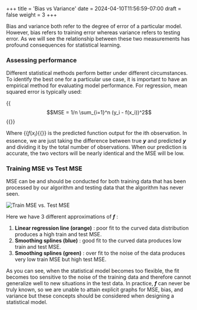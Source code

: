+++
title = 'Bias vs Variance'
date = 2024-04-10T11:56:59-07:00
draft = false
weight = 3 
+++

Bias and variance both refer to the degree of error of a particular model. However, bias refers to training error whereas variance refers to testing error. As we will see the relationship between these two measurements has profound consequences for statistical learning.

### Assessing performance

Different statistical methods perform better under different circumstances. To identify the best one for a particular use case, it is important to have an empirical method for evaluating model performance. For regression, mean squared error is typically used:

{{<math>}}$$MSE = 1/n \sum_{i=1}^n (y_i - f(x_i))^2$${{</math>}}

Where {{<math>}}$f(x_i)${{</math>}} is the predicted function output for the ith observation. In essence, we are just taking the difference between true ***y*** and predicted ***y*** and dividing it by the total number of observations. When our prediction is accurate, the two vectors will be nearly identical and the MSE will be low.

### Training MSE vs Test MSE

MSE can be and should be conducted for both training data that has been processed by our algorithm and testing data that the algorithm has never seen. 

![Train MSE vs. Test MSE](/intro_to_statistical_learning/images/testMSE_vs_trainMSE.jpg)

Here we have 3 different approximations of ***f*** :

1. **Linear regression line (orange)** : poor fit to the curved data distribution produces a high train and test MSE.
2. **Smoothing splines (blue)** : good fit to the curved data produces low train and test MSE.
3. **Smoothing splines (green)** : over fit to the noise of the data produces very low train MSE but high test MSE.

As you can see, when the statistical model becomes too flexible, the fit becomes too sensitive to the noise of the training data and therefore cannot generalize well to new situations in the test data. In practice, ***f*** can never be truly known, so we are unable to attain explicit graphs for MSE, bias, and variance but these concepts should be considered when designing a statistical model.